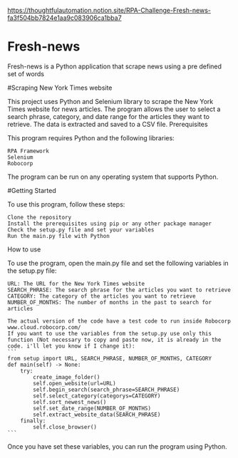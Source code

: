 https://thoughtfulautomation.notion.site/RPA-Challenge-Fresh-news-fa3f504bb7824e1aa9c083906ca1bba7
# Fresh-news
Fresh-news is a Python application that scrape news using a pre defined set of words

#Scraping New York Times website

This project uses Python and Selenium library to scrape the New York Times website for news articles. The program allows the user to select a search phrase, category, and date range for the articles they want to retrieve. The data is extracted and saved to a CSV file.
Prerequisites

This program requires Python and the following libraries:

    RPA Framework
    Selenium
    Robocorp

The program can be run on any operating system that supports Python.

#Getting Started

To use this program, follow these steps:

    Clone the repository
    Install the prerequisites using pip or any other package manager
    Check the setup.py file and set your variables
    Run the main.py file with Python

How to use

To use the program, open the main.py file and set the following variables in the setup.py file:

    URL: The URL for the New York Times website
    SEARCH_PHRASE: The search phrase for the articles you want to retrieve
    CATEGORY: The category of the articles you want to retrieve
    NUMBER_OF_MONTHS: The number of months in the past to search for articles

    The actual version of the code have a test code to run inside Robocorp www.cloud.robocorp.com/
    If you want to use the variables from the setup.py use only this function (Not necessary to copy and paste now, it is already in the code. i'll let you know if I change it):
    ```
    from setup import URL, SEARCH_PHRASE, NUMBER_OF_MONTHS, CATEGORY 
    def main(self) -> None:
        try:
            create_image_folder()
            self.open_website(url=URL)
            self.begin_search(search_phrase=SEARCH_PHRASE)
            self.select_category(categorys=CATEGORY)
            self.sort_newest_news()
            self.set_date_range(NUMBER_OF_MONTHS)
            self.extract_website_data(SEARCH_PHRASE)
        finally:
            self.close_browser()
    ```

Once you have set these variables, you can run the program using Python.
